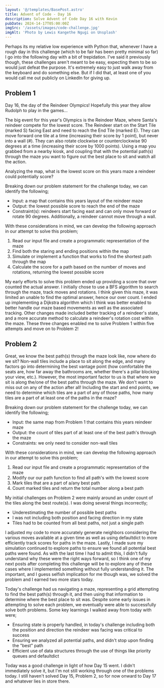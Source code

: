 ```yaml
---
layout: '@/templates/BasePost.astro'
title: Advent of Code - Day 16
description: Solve Advent of Code Day 16 with Kevin
pubDate: 2024-14-17T05:00:00Z
imgSrc: '/assets/images/code-challenge.jpg'
imgAlt: 'Photo by Lewis Kangethe Ngugi on Unsplash'
---
```


Perhaps its my relative low experience with Python that, whenever I have a rough day in this challenge (which to be fair has been pretty minimal so far) I go into the following day with a bit of trepidation. I've said it previously though, these challenges aren't meant to be easy, expecting them to be so would just defeat the purpose. It's extremely easy to just walk away from the keyboard and do something else. But if I did that, at least one of you would call me out publicly on LinkedIn for giving up.

## Problem 1
Day 16, the day of the Reindeer Olympics! Hopefully this year they allow Rudolph to play in the games...

The big event for this year's Olympics is the Reindeer Maze, where Santa's reindeer compete for the lowest score. The Reindeer start on the Start Tile (marked S) facing East and need to reach the End Tile (marked E). They can move forward one tile at a time (increasing their score by 1 point), but never into a wall (#). They can also rotate clockwise or counterclockwise 90 degrees at a time (increasing their score by 1000 points). Using a map you grabbed from a nearby kiosk, and coupling that with the potential path(s) through the maze you want to figure out the best place to sit and watch all the action.

Analyzing the map, what is the lowest score on this years maze a reindeer could potentially score?

Breaking down our problem statement for the challenge today, we can identify the following;
- Input: a map that contains this years layout of the reindeer maze
- Output: the lowest possible score to reach the end of the maze
- Constraint(s): reindeers start facing east and can only move forward or rotate 90 degrees. Additionally, a reindeer cannot move through a wall.

With these considerations in mind, we can develop the following approach in our attempt to solve this problem;
1. Read our input file and create a programmatic representation of the maze
2. Find both the staring and ending positions within the map
3. Simulate or implement a function that works to find the shortest path through the map
4. Calculate the score for a path based on the number of moves and rotations, returning the lowest possible score

My early efforts to solve this problem ended up providing a score that over counted the actual answer. I initially chose to use a BFS algorithm to search through the maze, track moves and rotations. I think given this maze, it was limited an unable to find the optimal answer, hence our over count. I ended up implementing a Dijkstra algorithm which I think was better enabled to better handle our maze based movements as well as the associated tracking. Other changes made included better tracking of a reindeer's state, and a more accurate method to calculate a reindeer's rotation cost within the maze. These three changes enabled me to solve Problem 1 within five attempts and move on to Problem 2!

## Problem 2
Great, we know the best path(s) through the maze look like, now where do we sit? Non-wall tiles include a place to sit along the edge, and many factors go into determining the best vantage point (how comfortable the seats are, how far away the bathrooms are, whether there's a pillar blocking your view, etc.). However, the most important factor to us is that where we sit is along the/one of the best paths through the maze. We don't want to miss out on any of the action after all! Including the start and end points, we need to determine which tiles are a part of any of those paths, how many tiles are a part of at least one of the paths in the maze?

Breaking down our problem statement for the challenge today, we can identify the following;
- Input: the same map from Problem 1 that contains this years reindeer maze
- Output: the count of tiles part of at least one of the best path's through the maze
- Constraints: we only need to consider non-wall tiles

With these considerations in mind, we can develop the following approach in our attempt to solve this problem;
1. Read our input file and create a programmatic representation of the maze
2. Modify our our path function to find all path's with the lowest score
3. Mark tiles that are a part of a/any best path
4. Count marked tiles and return the total number along a best path

My initial challenges on Problem 2 were mainly around an under count of the tiles along the best route(s). I was doing several things incorrectly;
- Underestimating the number of possible best paths
- I was not including both position and facing direction in my state
- Tiles had to be counted from all best paths, not just a single path

I adjusted my code to more accurately generate neighbors considering the various moves available at a given time as well as using defaultdict to more efficiently track scores for paths in the maze. Lastly, I made sure my simulation continued to explore paths to ensure we found all potential best paths were found. As with the last time I had to admit this, I didn't fully understand why these were the right ways forward, so I think one of my next posts after completing this challenge will be to explore any of these cases where I implemented something without fully understanding it. The important, and I guess selfish implication for me though was, we solved the problem and I earned two more stars today.

Today's challenge had us navigating a maze, representing a grid attempting to find the best path(s) through it, and then using that information to determine where the best place to sit was. Despite some early issues in attempting to solve each problem, we eventually were able to successfully solve both problems. Some key learnings I walked away from today with were;
- Ensuring state is properly handled, in today's challenge including both the position and direction the reindeer was facing was critical to success
- Ensuring we analyzed all potential paths, and didn't stop upon finding the "best" path
- Efficient use of data structures through the use of things like priority queues and defaultdict

Today was a good challenge in light of how Day 15 went. I didn't immediately solve it, but I'm not still working through one of the problems today. I still haven't solved Day 15, Problem 2, so for now onward to Day 17 and whatever lies in store there.